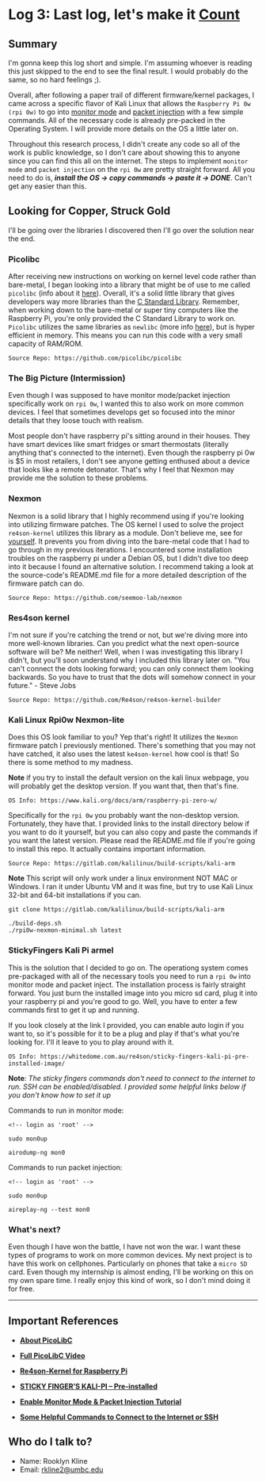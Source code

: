 # Log 3: Last log, let's make it [Count](https://youtu.be/atk57eE6ewg)

## Summary
I'm gonna keep this log short and simple. I'm assuming whoever is reading this just skipped to the end to see the final result. I would probably do the same, so no hard feelings ;).

Overall, after following a paper trail of different firmware/kernel packages, I came across a specific flavor of Kali Linux that allows the `Raspberry Pi 0w (rpi 0w)` to go into [monitor mode](https://en.wikipedia.org/wiki/Monitor_mode) and [packet injection](https://en.wikipedia.org/wiki/Packet_injection) with a few simple commands. All of the necessary code is already pre-packed in the Operating System. I will provide more details on the OS a little later on.

Throughout this research process, I didn't create any code so all of the work is public knowledge, so I don't care about showing this to anyone since you can find this all on the internet. The steps to implement `monitor mode` and `packet injection` on the `rpi 0w` are pretty straight forward. All you need to do is, ***install the OS -> copy commands -> paste it -> DONE***. Can't get any easier than this.      

## Looking for Copper, Struck Gold

I'll be going over the libraries I discovered then I'll go over the solution near the end.  

### Picolibc
After receiving new instructions on working on kernel level code rather than bare-metal, I began looking into a library that might be of use to me called `picolibc` (info about it [here](https://www.cnx-software.com/2019/10/03/picolibc-lightweight-c-library-embedded-systems/)). Overall, it's a solid little library that gives developers way more libraries than the [C Standard Library](https://www.tutorialspoint.com/c_standard_library/index.htm). Remember, when working down to the bare-metal or super tiny computers like the Raspberry Pi, you're only provided the C Standard Library to work on. `Picolibc` utilizes the same libraries as `newlibc` (more info [here](https://sourceware.org/newlib/)), but is hyper efficient in memory. This means you can run this code with a very small capacity of RAM/ROM.

    Source Repo: https://github.com/picolibc/picolibc

### The Big Picture (Intermission)
Even though I was supposed to have monitor mode/packet injection specifically work on `rpi 0w`, I wanted this to also work on more common devices. I feel that sometimes develops get so focused into the minor details that they loose touch with realism.

Most people don't have raspberry pi's sitting around in their houses. They have smart devices like smart fridges or smart thermostats (literally anything that's connected to the internet). Even though the raspberry pi 0w is $5 in most retailers, I don't see anyone getting enthused about a device that looks like a remote detonator. That's why I feel that Nexmon may provide me the solution to these problems.

### Nexmon
Nexmon is a solid library that I highly recommend using if you're looking into utilizing firmware patches. The OS kernel I used to solve the project `re4son-kernel` utilizes this library as a module. Don't believe me, see for [yourself](https://re4son-kernel.com/re4son-pi-kernel/). It prevents you from diving into the bare-metal code that I had to go through in my previous iterations. I encountered some installation troubles on the raspberry pi under a Debian OS, but I didn't dive too deep into it because I found an alternative solution. I recommend taking a look at the source-code's README.md file for a more detailed description of the firmware patch can do.   

    Source Repo: https://github.com/seemoo-lab/nexmon

### Res4son kernel
I'm not sure if you're catching the trend or not, but we're diving more into more well-known libraries. Can you predict what the next open-source software will be? Me neither! Well, when I was investigating this library I didn't, but you'll soon understand why I included this library later on. "You can't connect the dots looking forward; you can only connect them looking backwards. So you have to trust that the dots will somehow connect in your future." - Steve Jobs    

    Source Repo: https://github.com/Re4son/re4son-kernel-builder

### Kali Linux Rpi0w Nexmon-lite
Does this OS look familiar to you? Yep that's right! It utilizes the `Nexmon` firmware patch I previously mentioned. There's something that you may not have catched, it also uses the latest `ke4son-kernel` how cool is that! So there is some method to my madness.

**Note** if you try to install the default version on the kali linux webpage, you will probably get the desktop version. If you want that, then that's fine.

    OS Info: https://www.kali.org/docs/arm/raspberry-pi-zero-w/

Specifically for the `rpi 0w` you probably want the non-desktop version. Fortunately, they have that. I provided links to the install directory below if you want to do it yourself, but you can also copy and paste the commands if you want the latest version. Please read the README.md file if you're going to install this repo. It actually contains important information.  

    Source Repo: https://gitlab.com/kalilinux/build-scripts/kali-arm

**Note** This script will only work under a linux environment NOT MAC or Windows. I ran it under Ubuntu VM and it was fine, but try to use  Kali Linux 32-bit and 64-bit installations if you can.  

```
git clone https://gitlab.com/kalilinux/build-scripts/kali-arm

./build-deps.sh
./rpi0w-nexmon-minimal.sh latest

```

### StickyFingers Kali Pi armel [](https://youtu.be/79zA85gyi1c?t=76)
This is the solution that I decided to go on. The operationg system comes pre-packaged with all of the necessary tools you need to run a `rpi 0w` into monitor mode and packet inject. The installation process is fairly straight forward. You just burn the installed image into you micro sd card, plug it into your raspberry pi and you're good to go. Well, you have to enter a few commands first to get it up and running.

If you look closely at the link I provided, you can enable auto login if you want to, so it's possible for it to be a plug and play if that's what you're looking for. I'll it leave to you to play around with it.

    OS Info: https://whitedome.com.au/re4son/sticky-fingers-kali-pi-pre-installed-image/

**Note**: *The sticky fingers commands don't need to connect to the internet to run. SSH can be enabled/disabled. I provided some helpful links below if you don't know how to set it up*

Commands to run in monitor mode:

```
<!-- login as 'root' -->

sudo mon0up

airodump-ng mon0
```

Commands to run packet injection:

```
<!-- login as 'root' -->

sudo mon0up

aireplay-ng --test mon0
```

### What's next?
Even though I have won the battle, I have not won the war. I want these types of programs to work on more common devices. My next project is to have this work on cellphones. Particularly on phones that take a `micro SD` card. Even though my internship is almost ending, I'll be working on this on my own spare time. I really enjoy this kind of work, so I don't mind doing it for free.       


-----------


## Important References

* [**About PicoLibC**](https://www.cnx-software.com/2019/10/03/picolibc-lightweight-c-library-embedded-systems/)

* [**Full PicoLibC Video**](https://youtu.be/SC6aBezNFFQ)


* [**Re4son-Kernel for Raspberry Pi**](https://re4son-kernel.com/re4son-pi-kernel/)

* [**STICKY FINGER’S KALI-PI – Pre-installed**](https://whitedome.com.au/re4son/sticky-fingers-kali-pi-pre-installed-image/)

* [**Enable Monitor Mode & Packet Injection Tutorial**](https://null-byte.wonderhowto.com/how-to/enable-monitor-mode-packet-injection-raspberry-pi-0189378/)

* [**Some Helpful Commands to Connect to the Internet or SSH**](https://pastebin.com/s5E3ZyuN)  


## Who do I talk to?

* Name: Rooklyn Kline
* Email: rkline2@umbc.edu
